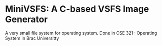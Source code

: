 # MiniVSFS: A C-based VSFS Image Generator

A very small file system for operating system. Done in CSE 321 : Operating System in Brac Universitty

